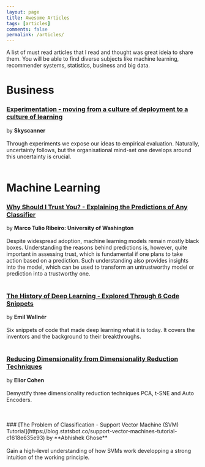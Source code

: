 ```yaml
---
layout: page
title: Awesome Articles
tags: [articles]
comments: false
permalink: /articles/
---
```


A list of must read articles that I read and thought was great ideia to share them. You will be able to find diverse subjects like machine learning, recommender systems, statistics, business and big data.


Business
============

### [Experimentation - moving from a culture of deployment to a culture of learning](http://codevoyagers.com/2015/11/26/common-pitfalls-in-experimentation/)
by **Skyscanner** 
<br/>
<br/>
Through experiments we expose our ideas to empirical evaluation. Naturally, uncertainty follows, but the organisational mind-set one develops around this uncertainty is crucial.
<br/>
<br/>


Machine Learning
============

### [Why Should I Trust You? - Explaining the Predictions of Any Classifier](https://arxiv.org/pdf/1602.04938.pdf) 
by **Marco Tulio Ribeiro: University of Washington** 
<br/>
<br/>
Despite widespread adoption, machine learning models remain mostly black boxes. Understanding the reasons behind predictions is, however, quite important in assessing trust, which is fundamental if one plans to take action based on a prediction. Such understanding also provides insights into the model, which can be used to transform an untrustworthy model or prediction into a trustworthy one.
<br/>
<br/>

### [The History of Deep Learning - Explored Through 6 Code Snippets](https://medium.freecodecamp.org/the-history-of-deep-learning-explored-through-6-code-snippets-d0a0e8545202)
by **Emil Wallnér**
<br/>
<br/>
Six snippets of code that made deep learning what it is today. It covers the inventors and the background to their breakthroughs.
<br/>
<br/>

### [Reducing Dimensionality from Dimensionality Reduction Techniques](https://medium.com/towards-data-science/reducing-dimensionality-from-dimensionality-reduction-techniques-f658aec24dfe)
by **Elior Cohen** 
<br/>
<br/>
Demystify three dimensionality reduction techniques PCA, t-SNE and Auto Encoders.

<br/>
<br/>
### [The Problem of Classification - Support Vector Machine (SVM) Tutorial](https://blog.statsbot.co/support-vector-machines-tutorial-c1618e635e93) 
by **Abhishek Ghose** 
<br/>
<br/>
Gain a high-level understanding of how SVMs work developping a strong intuition of the working principle.


